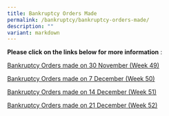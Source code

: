 ```yaml
---
title: Bankruptcy Orders Made
permalink: /bankruptcy/bankruptcy-orders-made/
description: ""
variant: markdown
---
```

**Please click on the links below for more information**&nbsp;:<br>


[Bankruptcy Orders made on 30 November (Week 49)](/files/071223BankruptcyOrdersmadeon30NovemberWeek49.pdf)
<br>

[Bankruptcy Orders made on 7 December (Week 50)](/files/151223BankruptcyOrdersmadeon7DecemberWeek50.pdf)
<br>

[Bankruptcy Orders made on 14 December (Week 51)](/files/211223BankruptcyOrdersmadon14December.pdf)

[Bankruptcy Orders made on 21 December (Week 52)](/files/291223BankruptcyOrdersmadeon21December2023.pdf)